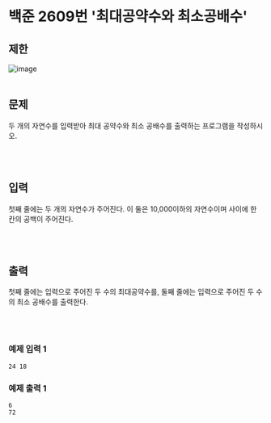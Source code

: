 # 백준 2609번 '최대공약수와 최소공배수'

## 제한
![image](https://user-images.githubusercontent.com/82142527/209264222-8fd8abd8-d025-49a0-a63f-26d63a7b061a.png)    
<br>
## 문제
두 개의 자연수를 입력받아 최대 공약수와 최소 공배수를 출력하는 프로그램을 작성하시오.

<br><br>

## 입력
첫째 줄에는 두 개의 자연수가 주어진다. 이 둘은 10,000이하의 자연수이며 사이에 한 칸의 공백이 주어진다.

<br><br>

## 출력
첫째 줄에는 입력으로 주어진 두 수의 최대공약수를, 둘째 줄에는 입력으로 주어진 두 수의 최소 공배수를 출력한다.

<br><br>
### 예제 입력 1
```
24 18
```
### 예제 출력 1
```
6
72
```